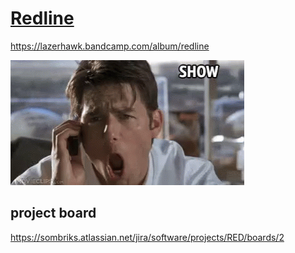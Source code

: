 # [Redline](https://github.com/sombriks/redline)

https://lazerhawk.bandcamp.com/album/redline

![jerry-maguire-show-me-the-money.gif](docs%2Fjerry-maguire-show-me-the-money.gif)

## project board

https://sombriks.atlassian.net/jira/software/projects/RED/boards/2
